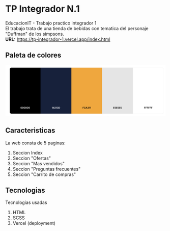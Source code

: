 # TP Integrador N.1
EducacionIT - Trabajo practico integrador 1 <br>
El trabajo trata de una tienda de bebidas con tematica del personaje "Duffman" de los simpsons.<br>
**URL:** https://tp-integrador-1.vercel.app/index.html

## Paleta de colores
<img src="https://github.com/RataRabiosa/TP-Integrador-1/blob/main/dist/img/paleta.png?raw=true">

## Caracteristicas
La web consta de 5 paginas:
1. Seccion Index
2. Seccion "Ofertas"
3. Seccion "Mas vendidos"
4. Seccion "Preguntas frecuentes"
5. Seccion "Carrito de compras"

## Tecnologias
Tecnologias usadas
1. HTML
2. SCSS
3. Vercel (deployment)
